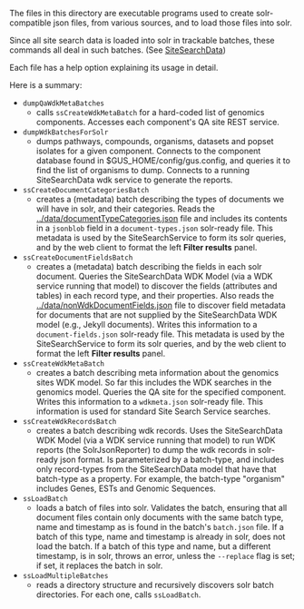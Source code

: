 The files in this directory are executable programs used to create solr-compatible json files, from various sources, and to load those files into solr. 

Since all site search data is loaded into solr in trackable batches, these commands all deal in such batches. (See [SiteSearchData](../../../..))

Each file has a help option explaining its usage in detail.

Here is a summary:
* `dumpQaWdkMetaBatches`
  * calls `ssCreateWdkMetaBatch` for a hard-coded list of genomics components.  Accesses each component's QA site REST service.
* `dumpWdkBatchesForSolr`
  * dumps pathways, compounds, organisms, datasets and popset isolates for a given component.  Connects to the component database found in $GUS_HOME/config/gus.config, and queries it to find the list of organisms to dump.  Connects to a running SiteSearchData wdk service to generate the reports.
* `ssCreateDocumentCategoriesBatch`
  * creates a (metadata) batch describing the types of documents we will have in solr, and their categories.  Reads the [../data/documentTypeCategories.json](../data/documentTypeCategories.json) file and includes its contents in a `jsonblob` field in a `document-types.json` solr-ready file.  This metadata is used by the SiteSearchService to form its solr queries, and by the web client to format the left **Filter results** panel.
* `ssCreateDocumentFieldsBatch`
  * creates a (metadata) batch describing the fields in each solr document.  Queries the SiteSearchData WDK Model (via a WDK service running that model) to discover the fields (attributes and tables) in each record type, and their properties.  Also reads the [../data/nonWdkDocumentFields.json](../data/nonWdkDocumentFields.json) file to discover field metadata for documents that are not supplied by the SiteSearchData WDK model (e.g., Jekyll documents).  Writes this information to a `document-fields.json` solr-ready file.  This metadata is used by the SiteSearchService to form its solr queries, and by the web client to format the left **Filter results** panel.
* `ssCreateWdkMetaBatch`
  * creates a batch describing meta information about the genomics sites WDK model.  So far this includes the WDK searches in the genomics model.  Queries the QA site for the specified component.  Writes this information to a `wdkmeta.json` solr-ready file.  This information is used for standard Site Search Service searches.
* `ssCreateWdkRecordsBatch`
  * creates a batch describing wdk records.  Uses the SiteSearchData WDK Model (via a WDK service running that model) to run WDK reports (the SolrJsonReporter) to dump the wdk records in solr-ready json format.  Is parameterized by a batch-type, and includes only record-types from the SiteSearchData model that have that batch-type as a property.  For example, the batch-type "organism" includes Genes, ESTs and Genomic Sequences.
* `ssLoadBatch`
  * loads a batch of files into solr.  Validates the batch, ensuring that all document files contain only documents with the same batch type, name and timestamp as is found in the batch's `batch.json` file.  If a batch of this type, name and timestamp is already in solr, does not load the batch.  If a batch of this type and name, but a different timestamp, is in solr, throws an error, unless the `--replace` flag is set; if set, it replaces the batch in solr.
* `ssLoadMultipleBatches`
  * reads a directory structure and recursively discovers solr batch directories.  For each one, calls `ssLoadBatch`.

